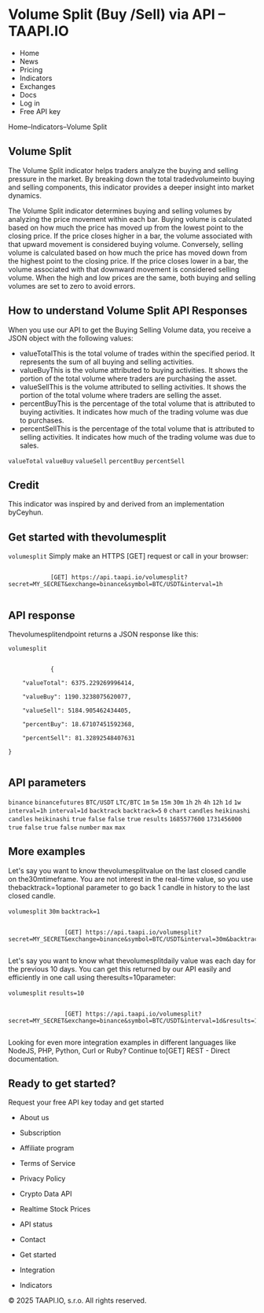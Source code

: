 # Volume Split (Buy /Sell) via API – TAAPI.IO

- Home
- News
- Pricing
- Indicators
- Exchanges
- Docs
- Log in
- Free API key

Home–Indicators–Volume Split


## Volume Split
The Volume Split indicator helps traders analyze the buying and selling pressure in the market. By breaking down the total tradedvolumeinto buying and selling components, this indicator provides a deeper insight into market dynamics.

The Volume Split indicator determines buying and selling volumes by analyzing the price movement within each bar. Buying volume is calculated based on how much the price has moved up from the lowest point to the closing price. If the price closes higher in a bar, the volume associated with that upward movement is considered buying volume. Conversely, selling volume is calculated based on how much the price has moved down from the highest point to the closing price. If the price closes lower in a bar, the volume associated with that downward movement is considered selling volume. When the high and low prices are the same, both buying and selling volumes are set to zero to avoid errors.


## How to understand Volume Split API Responses
When you use our API to get the Buying Selling Volume data, you receive a JSON object with the following values:

- valueTotalThis is the total volume of trades within the specified period. It represents the sum of all buying and selling activities.
- valueBuyThis is the volume attributed to buying activities. It shows the portion of the total volume where traders are purchasing the asset.
- valueSellThis is the volume attributed to selling activities. It shows the portion of the total volume where traders are selling the asset.
- percentBuyThis is the percentage of the total volume that is attributed to buying activities. It indicates how much of the trading volume was due to purchases.
- percentSellThis is the percentage of the total volume that is attributed to selling activities. It indicates how much of the trading volume was due to sales.

`valueTotal` `valueBuy` `valueSell` `percentBuy` `percentSell` 
## Credit
This indicator was inspired by and derived from an implementation byCeyhun.


## Get started with thevolumesplit
`volumesplit` Simply make an HTTPS [GET] request or call in your browser:


```

			[GET] https://api.taapi.io/volumesplit?secret=MY_SECRET&exchange=binance&symbol=BTC/USDT&interval=1h
		
```

## API response
Thevolumesplitendpoint returns a JSON response like this:

`volumesplit` 
```

			{
	"valueTotal": 6375.229269996414,
	"valueBuy": 1190.3238075620077,
	"valueSell": 5184.905462434405,
	"percentBuy": 18.67107451592368,
	"percentSell": 81.32892548407631
}
		
```

## API parameters
`binance` `binancefutures` `BTC/USDT` `LTC/BTC` `1m` `5m` `15m` `30m` `1h` `2h` `4h` `12h` `1d` `1w` `interval=1h` `interval=1d` `backtrack` `backtrack=5` `0` `chart` `candles` `heikinashi` `candles` `heikinashi` `true` `false` `false` `true` `results` `1685577600` `1731456000` `true` `false` `true` `false` `number` `max` `max` 
## More examples
Let's say you want to know thevolumesplitvalue on the last closed candle on the30mtimeframe. You are not interest in the real-time value, so you use thebacktrack=1optional parameter to go back 1 candle in history to the last closed candle.

`volumesplit` `30m` `backtrack=1` 
```

				[GET] https://api.taapi.io/volumesplit?secret=MY_SECRET&exchange=binance&symbol=BTC/USDT&interval=30m&backtrack=1
			
```
Let's say you want to know what thevolumesplitdaily value was each day for the previous 10 days. You can get this returned by our API easily and efficiently in one call using theresults=10parameter:

`volumesplit` `results=10` 
```

				[GET] https://api.taapi.io/volumesplit?secret=MY_SECRET&exchange=binance&symbol=BTC/USDT&interval=1d&results=10
			
```
Looking for even more integration examples in different languages like NodeJS, PHP, Python, Curl or Ruby? Continue to[GET] REST - Direct documentation.


## Ready to get started?
Request your free API key today and get started

- About us
- Subscription
- Affiliate program
- Terms of Service
- Privacy Policy
- Crypto Data API
- Realtime Stock Prices
- API status
- Contact

- Get started
- Integration
- Indicators

© 2025 TAAPI.IO, s.r.o. All rights reserved.

